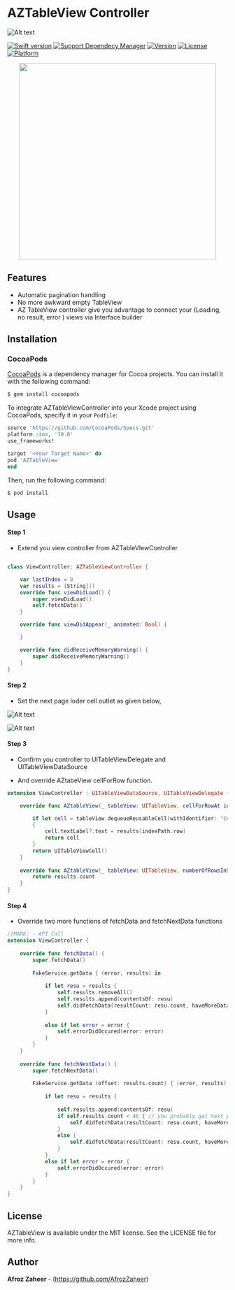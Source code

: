 # AZTableView Controller


![Alt text](http://i.imgur.com/qUV86bJ.png "AZ-TableViewImage")

[![Swift version](https://img.shields.io/badge/swift-3.0-orange.svg?style=flat.svg)](https://img.shields.io/badge/swift-3.0-orange.svg?style=flat.svg)
[![Support Dependecy Manager](https://img.shields.io/badge/support-CocoaPods-red.svg?style=flat.svg)](https://img.shields.io/badge/support-CocoaPods-red.svg?style=flat.svg)
[![Version](https://img.shields.io/badge/pod%20-v0.0.1-blue.svg)](http://cocoapods.org/pods/FAParser)
[![License](https://img.shields.io/badge/License-MIT-brightgreen.svg?style=flat.svg)](https://img.shields.io/badge/License-MIT-brightgreen.svg?style=flat.svg)
[![Platform](https://img.shields.io/cocoapods/p/FAParser.svg?style=flat)](http://cocoapods.org/pods/FAParser)


<p align="center">
    <a href="http://i.imgur.com/ECtCAYk.gif">
        <img src="http://i.imgur.com/ECtCAYk.gif" height="450">
    </a>
</p>



## Features

* Automatic pagination handling 
* No more awkward empty TableView
* AZ TableView controller give you advantage to connect your (Loading, no result, error ) views via Interface builder

## Installation

### CocoaPods

[CocoaPods](http://cocoapods.org) is a dependency manager for Cocoa projects. You can install it with the following command:

```bash
$ gem install cocoapods
```


To integrate AZTableViewController into your Xcode project using CocoaPods, specify it in your `Podfile`:

```ruby
source 'https://github.com/CocoaPods/Specs.git'
platform :ios, '10.0'
use_frameworks!

target '<Your Target Name>' do
pod 'AZTableView'
end
```

Then, run the following command:

```bash
$ pod install
```

## Usage

#### Step 1

* Extend you view controller from AZTableVIewController 
```swift 

class ViewController: AZTableViewController {

    var lastIndex = 0
    var results = [String]()
    override func viewDidLoad() {
        super.viewDidLoad()
        self.fetchData()
    }

    override func viewDidAppear(_ animated: Bool) {

    }

    override func didReceiveMemoryWarning() {
        super.didReceiveMemoryWarning()
    }
}


```


#### Step 2

* Set the next page loder cell outlet as given below,

![Alt text](http://i.imgur.com/SWYNa2W.png "AZTableView-step2")

![Alt text](http://i.imgur.com/Zi9RKJ2.png "AZTableView-step2")


#### Step 3 

* Confirm you controller to UITableViewDelegate and UITableViewDataSource

* And override AZtabeView cellForRow function. 

```swift 
extension ViewController : UITableViewDataSource, UITableViewDelegate {

    override func AZtableView(_ tableView: UITableView, cellForRowAt indexPath: IndexPath) -> UITableViewCell {

        if let cell = tableView.dequeueReusableCell(withIdentifier: "Cell")
        {
            cell.textLabel?.text = results[indexPath.row]
            return cell
        }
        return UITableViewCell()
    }
    
    override func AZtableView(_ tableView: UITableView, numberOfRowsInSection section: Int) -> Int {
        return results.count
    }
}


```
#### Step 4

* Override two more functions of fetchData and fetchNextData functions  

```swift 
//MARK: - API Call
extension ViewController {
    
    override func fetchData() {
        super.fetchData()
        
        FakeService.getData { (error, results) in
           
            if let resu = results {
                self.results.removeAll()
                self.results.append(contentsOf: resu)
                self.didfetchData(resultCount: resu.count, haveMoreData: true)
            }
                
            else if let error = error {
                self.errorDidOccured(error: error)
            }
        }
    }
    
    override func fetchNextData() {
        super.fetchNextData()
        
        FakeService.getData (offset: results.count) { (error, results) in
            
            if let resu = results {
                
                self.results.append(contentsOf: resu)
                if self.results.count < 45 { // you probably get next page exist from service.
                    self.didfetchData(resultCount: resu.count, haveMoreData: true)
                }
                else {
                    self.didfetchData(resultCount: resu.count, haveMoreData: false)
                }
            }
            else if let error = error {
                self.errorDidOccured(error: error)
            }
        }
    }
}


```



## License

AZTableView is available under the MIT license. See the LICENSE file for more info.

## Author

**Afroz Zaheer** - (https://github.com/AfrozZaheer)

